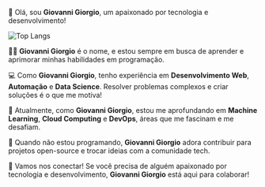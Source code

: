 👋 Olá, sou **Giovanni Giorgio**, um apaixonado por tecnologia e desenvolvimento!  

![Top Langs](https://github-readme-stats.vercel.app/api/top-langs/?username=KevinStrey&theme=radical)

🧑‍💻 **Giovanni Giorgio** é o nome, e estou sempre em busca de aprender e aprimorar minhas habilidades em programação.  

💻 Como **Giovanni Giorgio**, tenho experiência em **Desenvolvimento Web**, **Automação** e **Data Science**. Resolver problemas complexos e criar soluções é o que me motiva!  

🌱 Atualmente, como **Giovanni Giorgio**, estou me aprofundando em **Machine Learning**, **Cloud Computing** e **DevOps**, áreas que me fascinam e me desafiam.  

🚀 Quando não estou programando, **Giovanni Giorgio** adora contribuir para projetos open-source e trocar ideias com a comunidade tech.  

🔗 Vamos nos conectar! Se você precisa de alguém apaixonado por tecnologia e desenvolvimento, **Giovanni Giorgio** está aqui para colaborar!
